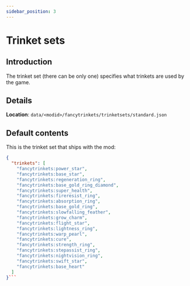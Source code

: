 ```yaml
---
sidebar_position: 3
---
```

# Trinket sets

## Introduction

The trinket set (there can be only one) specifies what trinkets are used
by the game.

## Details

**Location**: `data/<modid>/fancytrinkets/trinketsets/standard.json`

## Default contents

This is the trinket set that ships with the mod:

```json
{
  "trinkets": [
    "fancytrinkets:power_star",
    "fancytrinkets:base_star",
    "fancytrinkets:regeneration_ring",
    "fancytrinkets:base_gold_ring_diamond",
    "fancytrinkets:super_health",
    "fancytrinkets:fireresist_ring",
    "fancytrinkets:absorption_ring",
    "fancytrinkets:base_gold_ring",
    "fancytrinkets:slowfalling_feather",
    "fancytrinkets:grow_charm",
    "fancytrinkets:flight_star",
    "fancytrinkets:lightness_ring",
    "fancytrinkets:warp_pearl",
    "fancytrinkets:cure",
    "fancytrinkets:strength_ring",
    "fancytrinkets:stepassist_ring",
    "fancytrinkets:nightvision_ring",
    "fancytrinkets:swift_star",
    "fancytrinkets:base_heart"
  ]
}```

